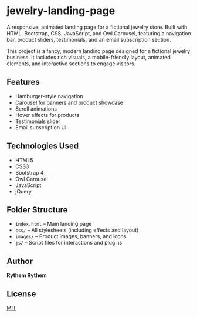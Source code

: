 # jewelry-landing-page
A responsive, animated landing page for a fictional jewelry store. Built with HTML, Bootstrap, CSS, JavaScript, and Owl Carousel, featuring a navigation bar, product sliders, testimonials, and an email subscription section.

This project is a fancy, modern landing page designed for a fictional jewelry business. It includes rich visuals, a mobile-friendly layout, animated elements, and interactive sections to engage visitors.

## Features
- Hamburger-style navigation
- Carousel for banners and product showcase
- Scroll animations
- Hover effects for products
- Testimonials slider
- Email subscription UI

## Technologies Used
- HTML5
- CSS3
- Bootstrap 4
- Owl Carousel
- JavaScript
- jQuery

## Folder Structure
- `index.html` – Main landing page
- `css/` – All stylesheets (including effects and layout)
- `images/` – Product images, banners, and icons
- `js/` – Script files for interactions and plugins


## Author
**Rythem Rythem**

## License
[MIT](LICENSE)
